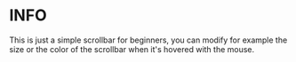 # INFO
This is just a simple scrollbar for beginners, you can modify for example the size or the color of the scrollbar when it's hovered with the mouse.